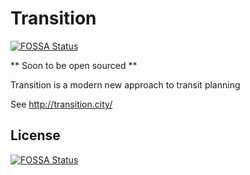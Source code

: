 # Transition
[![FOSSA Status](https://app.fossa.com/api/projects/git%2Bgithub.com%2Fchairemobilite%2Ftransition.svg?type=shield)](https://app.fossa.com/projects/git%2Bgithub.com%2Fchairemobilite%2Ftransition?ref=badge_shield)


** Soon to be open sourced **

Transition is a modern new approach to transit planning

See http://transition.city/


## License
[![FOSSA Status](https://app.fossa.com/api/projects/git%2Bgithub.com%2Fchairemobilite%2Ftransition.svg?type=large)](https://app.fossa.com/projects/git%2Bgithub.com%2Fchairemobilite%2Ftransition?ref=badge_large)